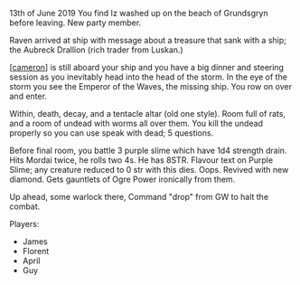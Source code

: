13th of June 2019
You find Iz washed up on the beach of Grundsgryn before leaving. New party member.

Raven arrived at ship with message about a treasure that sank with a ship; the Aubreck Drallion (rich trader from Luskan.)

[[cameron]] is still aboard your ship and you have a big dinner and steering session as you inevitably head into the head of the storm.
In the eye of the storm you see the Emperor of the Waves, the missing ship.
You row on over and enter.

Within, death, decay, and a tentacle altar (old one style). Room full of rats, and a room of undead with worms all over them.
You kill the undead properly so you can use speak with dead; 5 questions.

Before final room, you battle 3 purple slime which have 1d4 strength drain. Hits Mordai twice, he rolls two 4s. He has 8STR.
Flavour text on Purple Slime; any creature reduced to 0 str with this dies. Oops. Revived with new diamond.
Gets gauntlets of Ogre Power ironically from them.

Up ahead, some warlock there, Command "drop" from GW to halt the combat.

Players:
- James
- Florent
- April
- Guy

[//begin]: # "Autogenerated link references for markdown compatibility"
[cameron]: ../npcs/cameron "Cameron"
[//end]: # "Autogenerated link references"